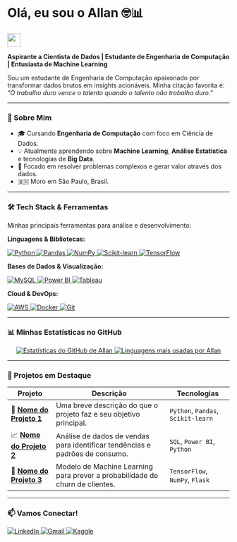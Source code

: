 # Olá, eu sou o Allan 🤓📊
<a href="https://github.com/alllanvfs">
  <img src="https://media.giphy.com/media/hvRJCLFzcasrR4ia7z/giphy.gif" width="30px"/>
</a>

**Aspirante a Cientista de Dados | Estudante de Engenharia de Computação | Entusiasta de Machine Learning**

Sou um estudante de Engenharia de Computação apaixonado por transformar dados brutos em insights acionáveis. Minha citação favorita é: *"O trabalho duro vence o talento quando o talento não trabalha duro."*

---

### 🚀 Sobre Mim

- 🎓 Cursando **Engenharia de Computação** com foco em Ciência de Dados.
- 💡 Atualmente aprendendo sobre **Machine Learning**, **Análise Estatística** e tecnologias de **Big Data**.
- 🧠 Focado em resolver problemas complexos e gerar valor através dos dados.
- 🇧🇷 Moro em São Paulo, Brasil.

---

### 🛠️ Tech Stack & Ferramentas

Minhas principais ferramentas para análise e desenvolvimento:

**Linguagens & Bibliotecas:**
<p align="left">
  <a href="https://www.python.org" target="_blank"> 
    <img src="https://img.shields.io/badge/Python-3776AB?style=for-the-badge&logo=python&logoColor=white" alt="Python"/> 
  </a>
  <a href="https://pandas.pydata.org/" target="_blank"> 
    <img src="https://img.shields.io/badge/Pandas-150458?style=for-the-badge&logo=pandas&logoColor=white" alt="Pandas"/> 
  </a>
  <a href="https://numpy.org/" target="_blank"> 
    <img src="https://img.shields.io/badge/NumPy-013243?style=for-the-badge&logo=numpy&logoColor=white" alt="NumPy"/> 
  </a>
  <a href="https://scikit-learn.org/" target="_blank">
    <img src="https://img.shields.io/badge/scikit--learn-F7931E?style=for-the-badge&logo=scikit-learn&logoColor=white" alt="Scikit-learn"/>
  </a>
  <a href="https://www.tensorflow.org" target="_blank"> 
    <img src="https://img.shields.io/badge/TensorFlow-FF6F00?style=for-the-badge&logo=tensorflow&logoColor=white" alt="TensorFlow"/> 
  </a>
</p>

**Bases de Dados & Visualização:**
<p align="left">
  <a href="https://www.mysql.com/" target="_blank"> 
    <img src="https://img.shields.io/badge/MySQL-4479A1?style=for-the-badge&logo=mysql&logoColor=white" alt="MySQL"/> 
  </a>
  <a href="https://powerbi.microsoft.com/en-us/" target="_blank"> 
    <img src="https://img.shields.io/badge/Power%20BI-F2C811?style=for-the-badge&logo=powerbi&logoColor=black" alt="Power BI"/> 
  </a>
  <a href="https://www.tableau.com/" target="_blank"> 
    <img src="https://img.shields.io/badge/Tableau-E97627?style=for-the-badge&logo=tableau&logoColor=white" alt="Tableau"/> 
  </a>
</p>

**Cloud & DevOps:**
<p align="left">
  <a href="https://aws.amazon.com" target="_blank"> 
    <img src="https://img.shields.io/badge/Amazon_AWS-232F3E?style=for-the-badge&logo=amazon-aws&logoColor=white" alt="AWS"/> 
  </a>
  <a href="https://www.docker.com/" target="_blank"> 
    <img src="https://img.shields.io/badge/Docker-2496ED?style=for-the-badge&logo=docker&logoColor=white" alt="Docker"/> 
  </a>
  <a href="https://git-scm.com/" target="_blank">
    <img src="https://img.shields.io/badge/GIT-E44C30?style=for-the-badge&logo=git&logoColor=white" alt="Git"/>
  </a>
</p>

---

### 📊 Minhas Estatísticas no GitHub

<p align="center">
  <a href="https://github.com/alllanvfs">
    <img src="https://github-readme-stats.vercel.app/api?username=alllanvfs&show_icons=true&theme=dracula&include_all_commits=true&count_private=true" alt="Estatísticas do GitHub de Allan"/>
    <img src="https://github-readme-stats.vercel.app/api/top-langs/?username=alllanvfs&layout=compact&langs_count=7&theme=dracula&hide=html,css" alt="Linguagens mais usadas por Allan"/>
  </a>
</p>

---

### 🚀 Projetos em Destaque

| Projeto | Descrição | Tecnologias |
|---------|-------------|-------------|
| 💼 **[Nome do Projeto 1](link-para-o-repo)** | Uma breve descrição do que o projeto faz e seu objetivo principal. | `Python`, `Pandas`, `Scikit-learn` |
| 📈 **[Nome do Projeto 2](link-para-o-repo)** | Análise de dados de vendas para identificar tendências e padrões de consumo. | `SQL`, `Power BI`, `Python` |
| 🤖 **[Nome do Projeto 3](link-para-o-repo)** | Modelo de Machine Learning para prever a probabilidade de churn de clientes. | `TensorFlow`, `NumPy`, `Flask` |

---

### 📫 Vamos Conectar!

<p align="left">
  <a href="https://www.linkedin.com/in/allan-santos-99b058234/" target="_blank">
    <img src="https://img.shields.io/badge/LinkedIn-0077B5?style=for-the-badge&logo=linkedin&logoColor=white" alt="LinkedIn">
  </a>
  <a href="mailto:allanvfs8@gmail.com">
    <img src="https://img.shields.io/badge/Gmail-D14836?style=for-the-badge&logo=gmail&logoColor=white" alt="Gmail">
  </a>
  <a href="https://www.kaggle.com/allanvfsantos" target="_blank">
    <img src="https://img.shields.io/badge/Kaggle-20BEFF?style=for-the-badge&logo=kaggle&logoColor=white" alt="Kaggle">
  </a>
</p>
